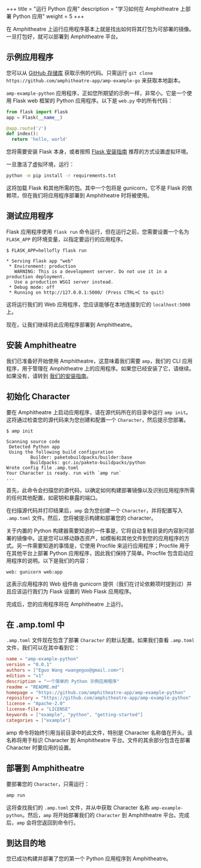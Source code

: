 +++
title = "运行 Python 应用"
description = "学习如何在 Amphitheatre 上部署 Python 应用"
weight = 5
+++

在 Amphitheatre 上运行应用程序基本上就是找出如何将其打包为可部署的镜像。一旦打包好，就可以部署到 Amphitheatre 平台。

## 示例应用程序

您可以从 [GitHub 存储库](https://github.com/amphitheatre-app/amp-example-go) 获取示例的代码。只需运行 `git clone https://github.com/amphitheatre-app/amp-example-go` 来获取本地副本。

`amp-example-python` 应用程序，正如您所期望的示例一样，非常小。它是一个使用 Flask web 框架的 Python 应用程序。以下是 `web.py` 中的所有代码：

```python
from flask import Flask
app = Flask(__name__)

@app.route('/')
def index():
  return 'hello, world'
```

您将需要安装 Flask 本身，或者按照 [Flask 安装指南](https://flask.palletsprojects.com/en/1.1.x/installation/#virtual-environments) 推荐的方式设置虚拟环境。

一旦激活了虚拟环境，运行：

```sh
python -m pip install -r requirements.txt
```

这将加载 Flask 和其他所需的包。其中一个包将是 gunicorn，它不是 Flask 的依赖项，但在我们将应用程序部署到 Amphitheatre 时将被使用。

## 测试应用程序

Flask 应用程序使用 `flask run` 命令运行，但在运行之前，您需要设置一个名为 `FLASK_APP` 的环境变量，以指定要运行的应用程序。

```
$ FLASK_APP=hellofly flask run

* Serving Flask app "web"
 * Environment: production
   WARNING: This is a development server. Do not use it in a production deployment.
   Use a production WSGI server instead.
 * Debug mode: off
 * Running on http://127.0.0.1:5000/ (Press CTRL+C to quit)
```

这将运行我们的 Web 应用程序，您应该能够在本地连接到它的 `localhost:5000` 上。

现在，让我们继续将此应用程序部署到 Amphitheatre。

## 安装 Amphitheatre

我们已准备好开始使用 Amphitheatre，这意味着我们需要 `amp`，我们的 CLI 应用程序，用于管理在 Amphitheatre 上的应用程序。如果您已经安装了它，请继续。如果没有，请转到 [我们的安装指南](@/installation/_index.md)。

## 初始化 Character

要在 Amphitheatre 上启动应用程序，请在源代码所在的目录中运行 `amp init`。这将通过检查您的源代码来为您创建和配置一个 `Character`，然后提示您部署。

```
$ amp init

Scanning source code
 Detected Python app
 Using the following build configuration
         Builder: paketobuildpacks/builder:base
         Buildpacks: gcr.io/paketo-buildpacks/python
Wrote config file .amp.toml
Your Character is ready. run with `amp run`
...
```

首先，此命令会扫描您的源代码，以确定如何构建部署镜像以及识别应用程序所需的任何其他配置，如密钥和暴露的端口。

在扫描源代码并打印结果后，`amp` 会为您创建一个 `Character`，并将配置写入 `.amp.toml` 文件。然后，您将被提示构建和部署您的 character。

关于内置的 Python 构建器需要知道的一件事是，它将自动复制目录的内容到可部署的镜像中。这是您可以移动静态资产，如模板和其他文件到您的应用程序的方式。另一件需要知道的事情是，它使用 Procfile 来运行应用程序；Procfile 用于在其他平台上部署 Python 应用程序，因此我们保持了简单。Procfile 包含启动应用程序的说明。以下是我们的内容：

```
web: gunicorn web:app
```

这表示应用程序的 Web 组件由 gunicorn 提供（我们在讨论依赖项时提到过）并且应该运行我们为 Flask 设置的 Web Flask 应用程序。

完成后，您的应用程序将在 Amphitheatre 上运行。

## 在 .amp.toml 中

`.amp.toml` 文件现在包含了部署 `Character` 的默认配置。如果我们查看 `.amp.toml` 文件，我们可以在其中看到它：

```toml
name = "amp-example-python"
version = "0.0.1"
authors = ["Eguo Wang <wangeguo@gmail.com>"]
edition = "v1"
description = "一个简单的 Python 示例应用程序"
readme = "README.md"
homepage = "https://github.com/amphitheatre-app/amp-example-python"
repository = "https://github.com/amphitheatre-app/amp-example-python"
license = "Apache-2.0"
license-file = "LICENSE"
keywords = ["example", "python", "getting-started"]
categories = ["example"]
```

amp 命令将始终引用当前目录中的此文件，特别是 Character 名称值在开头。该名称将用于标识 Character 到 Amphitheatre 平台。文件的其余部分包含在部署 Character 时要应用的设置。

## 部署到 Amphitheatre

要部署您的 `Character`，只需运行：

```sh
amp run
```

这将查找我们的 `.amp.toml` 文件，并从中获取 Character 名称 `amp-example-python`。然后，`amp` 将开始部署我们的 `Character` 到 Amphitheatre 平台。完成后，`amp` 会将您返回到命令行。

## 到达目的地

您已成功构建并部署了您的第一个 Python 应用程序到 Amphitheatre。
